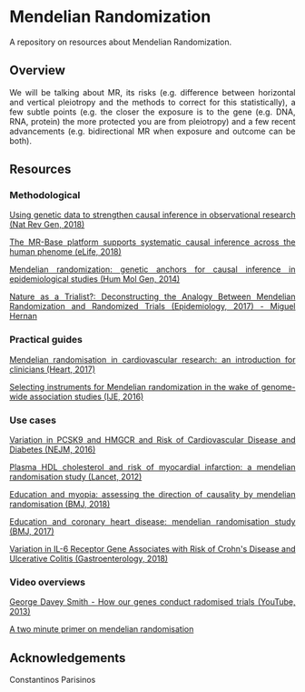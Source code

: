 # Mendelian Randomization

<div align="justify">

A repository on resources about Mendelian Randomization.

## Overview

We will be talking about MR, its risks (e.g. difference between horizontal and vertical pleiotropy and the methods to correct for this statistically), a few subtle points (e.g. the closer the exposure is to the gene (e.g. DNA, RNA, protein) the more protected you are from pleiotropy) and a few recent advancements (e.g. bidirectional MR when exposure and outcome can be both).

## Resources

### Methodological

[Using genetic data to strengthen causal inference in observational research (Nat Rev Gen, 2018)](https://www.nature.com/articles/s41576-018-0020-3)

[The MR-Base platform supports systematic causal inference across the human phenome (eLife, 2018)](https://elifesciences.org/articles/34408)

[Mendelian randomization: genetic anchors for causal inference in epidemiological studies (Hum Mol Gen, 2014)](https://academic.oup.com/hmg/article/23/R1/R89/2900899)

[Nature as a Trialist?: Deconstructing the Analogy Between Mendelian Randomization and Randomized Trials (Epidemiology, 2017) - Miguel Hernan](https://journals.lww.com/epidem/Abstract/2017/09000/Nature_as_a_Trialist___Deconstructing_the_Analogy.4.aspx)

### Practical guides

[Mendelian randomisation in cardiovascular research: an introduction for clinicians (Heart, 2017)](http://heart.bmj.com/content/103/18/1400.long)

[Selecting instruments for Mendelian randomization in the wake of genome-wide association studies (IJE, 2016)](https://academic.oup.com/ije/article-lookup/doi/10.1093/ije/dyw088)

### Use cases

[Variation in PCSK9 and HMGCR and Risk of Cardiovascular Disease and Diabetes (NEJM, 2016)](https://www.nejm.org/doi/10.1056/NEJMoa1604304?url_ver=Z39.88-2003&rfr_id=ori:rid:crossref.org&rfr_dat=cr_pub%3dwww.ncbi.nlm.nih.gov)

[Plasma HDL cholesterol and risk of myocardial infarction: a mendelian randomisation study (Lancet, 2012)](https://www.thelancet.com/journals/lancet/article/PIIS0140-6736(12)60312-2/abstract)

[Education and myopia: assessing the direction of causality by mendelian randomisation (BMJ, 2018)](https://www.bmj.com/content/361/bmj.k2022)

[Education and coronary heart disease: mendelian randomisation study (BMJ, 2017)](https://www.bmj.com/content/358/bmj.j3542.long)

[Variation in IL-6 Receptor Gene Associates with Risk of Crohn's Disease and Ulcerative Colitis (Gastroenterology, 2018)](https://www.ncbi.nlm.nih.gov/pubmed/29775600)

### Video overviews

[George Davey Smith - How our genes conduct radomised trials (YouTube, 2013)](https://youtu.be/rjMwcTttKoQ)

[A two minute primer on mendelian randomisation](https://youtu.be/LoTgfGotaQ4)



## Acknowledgements

Constantinos Parisinos



</div>
